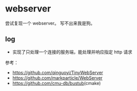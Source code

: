 # webserver

尝试复现一个 webserver。
写不出来我是狗。

## log

- 实现了只处理一个连接的服务端，能处理并响应指定 http 请求

参考：

- <https://github.com/qinguoyi/TinyWebServer>
- <https://github.com/markparticle/WebServer>
- <https://github.com/cmu-db/bustub>(cmake)
